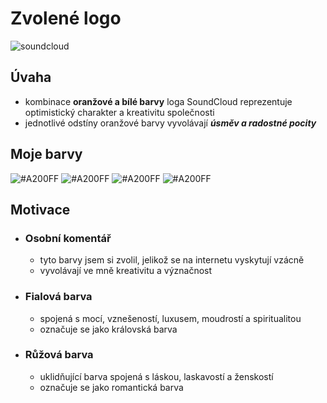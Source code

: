 # Zvolené logo
![soundcloud](https://github.com/gyarab/2023_wa_sz_samojlov/assets/94285852/a56e6e1d-9cbd-4085-8d94-ea476cea7752)

## Úvaha
- kombinace **oranžové a bílé barvy** loga SoundCloud reprezentuje optimistický charakter a kreativitu společnosti
- jednotlivé odstíny oranžové barvy vyvolávají ***úsměv a radostné pocity***

## Moje barvy
![#A200FF](https://placehold.co/225x225/A200FF/FFF)
![#A200FF](https://placehold.co/225x225/C621DB/FFF)
![#A200FF](https://placehold.co/225x225/F04AB4/FFF)
![#A200FF](https://placehold.co/225x225/FF7DD8/FFF)

## Motivace
- ### **Osobní komentář**
  -  tyto barvy jsem si zvolil, jelikož se na internetu vyskytují vzácně
  -  vyvolávají ve mně kreativitu a význačnost    
- ### **Fialová barva**
  -  spojená s mocí, vznešeností, luxusem, moudrostí a spiritualitou
  -  označuje se jako královská barva
    
- ### **Růžová barva**
  -  uklidňující barva spojená s láskou, laskavostí a ženskostí
  -  označuje se jako romantická barva

